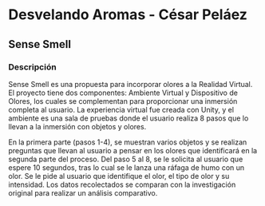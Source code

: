 <h1>Desvelando Aromas - César Peláez</h1>
<h2>Sense Smell</h2>
<h3>Descripción</h3>
<figure class="media">
    <oembed url="https://youtu.be/X5_s6HqlDbs"></oembed>
</figure>

<p>Sense Smell es una propuesta para incorporar olores a la Realidad Virtual. El proyecto tiene dos componentes: Ambiente Virtual y Dispositivo de Olores, los cuales se complementan para proporcionar una inmersión completa al usuario. La experiencia virtual fue creada con Unity, y el ambiente es una sala de pruebas donde el usuario realiza 8 pasos que lo llevan a la inmersión con objetos y olores.</p>
<p>En la primera parte (pasos 1-4), se muestran varios objetos y se realizan preguntas que llevan al usuario a pensar en los olores que identificará en la segunda parte del proceso. Del paso 5 al 8, se le solicita al usuario que espere 10 segundos, tras lo cual se le lanza una ráfaga de humo con un olor. Se le pide al usuario que identifique el olor, el tipo de olor y su intensidad. Los datos recolectados se comparan con la investigación original para realizar un análisis comparativo.</p>

